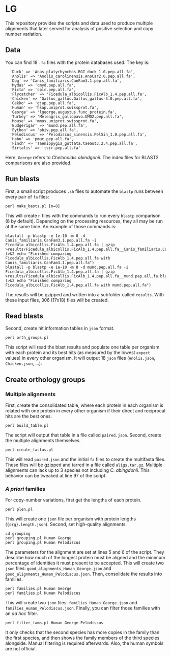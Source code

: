 # LG


This repository provides the scripts and data used to produce multiple alignments that later served for analysis of positive selection and copy number variation.

## Data

You can find 18 `.fa` files with the protein databases used. The key is:
```
  'Duck' => 'Anas_platyrhynchos.BGI_duck_1.0.pep.all.fa',
  'Anolis' => 'Anolis_carolinensis.AnoCar2.0.pep.all.fa',
  'Dog' => 'Canis_familiaris.CanFam3.1.pep.all.fa',
  'Mydas' => 'cmyd.pep.all.fa',
  'Picta' => 'cpic.pep.all.fa',
  'Flycatcher' => 'Ficedula_albicollis.FicAlb_1.4.pep.all.fa',
  'Chicken' => 'Gallus_gallus.Gallus_gallus-5.0.pep.all.fa',
  'Gekko' => 'gjap.pep.all.fa',
  'Human' => 'hsap.uniprot.swissprot.fa',
  'George' => 'lgeorge.augustus.func_protein.fa',
  'Turkey' => 'Meleagris_gallopavo.UMD2.pep.all.fa',
  'Mouse' => 'mmus.uniprot.swissprot.fa',
  'Budgerigar' => 'mund.pep.all.fa',
  'Python' => 'pbiv.pep.all.fa',
  'Pelodiscus' => 'Pelodiscus_sinensis.PelSin_1.0.pep.all.fa',
  'Habu' => 'pmuc.pep.all.fa',
  'Finch' => 'Taeniopygia_guttata.taeGut3.2.4.pep.all.fa',
  'Sirtalis' => 'tsir.pep.all.fa'
```
Here, `George` refers to *Chelonoidis abindgonii*. The index files for BLAST2 comparisons are also provided. 

## Run blasts

First, a small script produces `.sh` files to automate the `blastp` runs between every pair of `fa` files:

```
perl make_basts.pl [n=8]
```
This will create `n` files with the commands to run every `blastp` comparison (8 by default). Depending on the processing resources, they all may be run at the same time. An example of those commands is:

```
blastall -p blastp -e 1e-10 -m 8 -d Canis_familiaris.CanFam3.1.pep.all.fa -i Ficedula_albicollis.FicAlb_1.4.pep.all.fa | gzip >results/Ficedula_albicollis.FicAlb_1.4.pep.all.fa__Canis_familiaris.CanFam3.1.pep.all.fa.blast.gz
(>&2 echo "Finished comparing Ficedula_albicollis.FicAlb_1.4.pep.all.fa with Canis_familiaris.CanFam3.1.pep.all.fa")
blastall -p blastp -e 1e-10 -m 8 -d mund.pep.all.fa -i Ficedula_albicollis.FicAlb_1.4.pep.all.fa | gzip >results/Ficedula_albicollis.FicAlb_1.4.pep.all.fa__mund.pep.all.fa.blast.gz
(>&2 echo "Finished comparing Ficedula_albicollis.FicAlb_1.4.pep.all.fa with mund.pep.all.fa")
```
The results will be gzipped and written into a subfolder called `results`. With these input files, 306 (17x18) files will be created.

## Read blasts

Second, create hit information tables in `json` format.

```
perl orth_groups.pl
```
This script will read the blast results and populate one table per organism with each protein and its best hits (as measured by the lowest `expect` values) in every other organism. It will output 18 `json` files (`Anolis.json`, `Chicken.json`, ...).

## Create orthology groups
### Multiple alignments
First, create the consolidated table, where each protein in each organism is related with one protein in every other organism if their direct and reciprocal hits are the best ones.
```
perl build_table.pl
```
The script will output that table in a file called `paired.json`.
Second, create the multiple alignments themselves. 
```
perl create_fastas.pl
```
This will read `paired.json` and the initial `fa` files to create the multifasta files. These files will be gzipped and tarred in a file called `aligs.tar.gz`. Multiple alignments can lack up to 3 species not including *C. abingdonii*. This behavior can be tweaked at line 97 of the script.
### *A priori* families
For copy-number variations, first get the lengths of each protein.
```
perl plen.pl
```
This will create one `json` file per organism with protein lengths (`{org}.length.json`).
Second, set high-quality alignments.
```
cd grouping
perl grouping.pl Human George
perl grouping.pl Human Pelodiscus
```
The parameters for the alignment are set at lines 5 and 6 of the script. They describe how much of the longest protein must be aligned and the minimum percentage of identities it must present to be accepted. This will create two `json` files: `good_alignments_Human_George.json` and `good_alignments_Human_Pelodiscus.json`.
Then, consolidate the results into families.
```
perl families.pl Human George
perl families.pl Human Pelodiscus
```
This will create two `json` files: `families_Human_George.json` and `families_Human_Pelodiscus.json`. Finally, you can filter those families with an *ad hoc* filter. 
```
perl filter_fams.pl Human George Pelodiscus
```
It only checks that the second species has more copies in the family than the first species, and then shows the family members of the third species alongside. Manual filtering is required afterwards. Also, the human symbols are not official.
